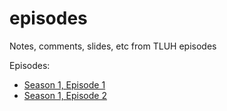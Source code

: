 # episodes
Notes, comments, slides, etc from TLUH episodes

Episodes:

* [Season 1, Episode 1](S1E1/README.md)
* [Season 1, Episode 2](S1E2/README.md)

